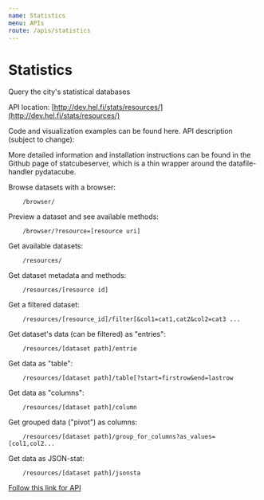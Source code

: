 ```yaml
---
name: Statistics
menu: APIs
route: /apis/statistics
---
```



# Statistics

Query the city's statistical databases

API location: [http://dev.hel.fi/stats/resources/](http://dev.hel.fi/stats/resources/)

Code and visualization examples can be found here.
API description (subject to change):

More detailed information and installation instructions can be found in the Github page of statcubeserver, which is a thin wrapper around the datafile-handler pydatacube.

Browse datasets with a browser: 

```
    /browser/
```

Preview a dataset and see available methods: 

```
    /browser/?resource=[resource uri]
```

Get available datasets: 

```
    /resources/
```

Get dataset metadata and methods: 

```
    /resources/[resource id]
```

Get a filtered dataset: 

```
    /resources/[resource_id]/filter[&col1=cat1,cat2&col2=cat3 ...
```

Get dataset's data (can be filtered) as "entries": 

```
    /resources/[dataset path]/entrie
```

Get data as "table": 

```
    /resources/[dataset path]/table[?start=firstrow&end=lastrow
```

Get data as "columns": 

```
    /resources/[dataset path]/column
```

Get grouped data ("pivot") as columns: 

```
    /resources/[dataset path]/group_for_columns?as_values=[col1,col2...
```

Get data as JSON-stat: 

```
    /resources/[dataset path]/jsonsta
```

[Follow this link for API](http://dev.hel.fi/stats/)
